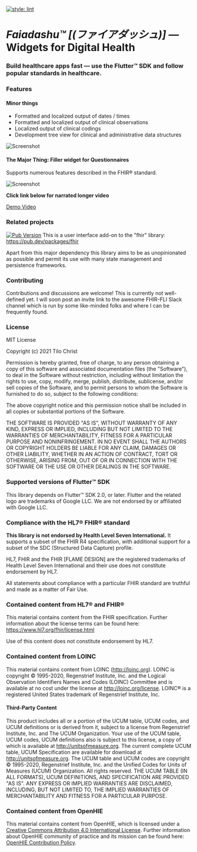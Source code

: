 [![style: lint](https://img.shields.io/badge/style-lint-4BC0F5.svg)](https://pub.dev/packages/lint)

# *Faiadashu™ [(ファイアダッシュ)]* — Widgets for Digital Health

### Build healthcare apps fast — use the Flutter™ SDK and follow popular standards in healthcare.

### Features
#### Minor things
* Formatted and localized output of dates / times
* Formatted and localized output of clinical observations
* Localized output of clinical codings
* Development tree view for clinical and administrative data structures
  
![Screenshot](https://user-images.githubusercontent.com/16414047/112978818-12977f00-9158-11eb-8e1c-6772dcc3270a.png)

#### The Major Thing: Filler widget for Questionnaires

Supports numerous features described in the FHIR® standard.

![Screenshot](https://user-images.githubusercontent.com/16414047/112978477-b0d71500-9157-11eb-9c70-f8bddc7b6396.gif)

**Click link below for narrated longer video**

[Demo Video](https://github.com/tiloc/faiadashu/blob/f53a13cbecb707c51534b4bacdd52d72be291506/doc/movies/sdc-example.mp4)

### Related projects
[![Pub Version](https://img.shields.io/pub/v/fhir?label=pub.dev&labelColor=333940&logo=dart)](https://pub.dev/packages/fhir)
This is a user interface add-on to the "fhir" library: https://pub.dev/packages/fhir

Apart from this major dependency this library aims to be as unopinionated as possible and permit its use with many
state management and persistence frameworks.

### Contributing
Contributions and discussions are welcome! This is currently not well-defined yet. I will soon post an invite link to the awesome FHIR-FLI
Slack channel which is run by some like-minded folks and where I can be frequently found.


### License
MIT License

Copyright (c) 2021 Tilo Christ

Permission is hereby granted, free of charge, to any person obtaining a copy
of this software and associated documentation files (the "Software"), to deal
in the Software without restriction, including without limitation the rights
to use, copy, modify, merge, publish, distribute, sublicense, and/or sell
copies of the Software, and to permit persons to whom the Software is
furnished to do so, subject to the following conditions:

The above copyright notice and this permission notice shall be included in all
copies or substantial portions of the Software.

THE SOFTWARE IS PROVIDED "AS IS", WITHOUT WARRANTY OF ANY KIND, EXPRESS OR
IMPLIED, INCLUDING BUT NOT LIMITED TO THE WARRANTIES OF MERCHANTABILITY,
FITNESS FOR A PARTICULAR PURPOSE AND NONINFRINGEMENT. IN NO EVENT SHALL THE
AUTHORS OR COPYRIGHT HOLDERS BE LIABLE FOR ANY CLAIM, DAMAGES OR OTHER
LIABILITY, WHETHER IN AN ACTION OF CONTRACT, TORT OR OTHERWISE, ARISING FROM,
OUT OF OR IN CONNECTION WITH THE SOFTWARE OR THE USE OR OTHER DEALINGS IN THE
SOFTWARE.

### Supported versions of Flutter™ SDK
This library depends on Flutter™ SDK 2.0, or later.
Flutter and the related logo are trademarks of Google LLC. We are not endorsed by or affiliated with Google LLC.

### Compliance with the HL7® FHIR® standard
**This library is not endorsed by Health Level Seven International.** It supports a subset of the FHIR R4 specification,
with additional support for a subset of the SDC (Structured Data Capture) profile.

HL7, FHIR and the FHIR [FLAME DESIGN] are the registered trademarks of Health Level Seven International and their use does not constitute endorsement by HL7.

All statements about compliance with a particular FHIR standard are truthful and made as a matter of Fair Use.

### Contained content from HL7® and FHIR®
This material contains content from the FHIR specification. Further information about the license terms can be found here: https://www.hl7.org/fhir/license.html

Use of this content does not constitute endorsement by HL7.

### Contained content from LOINC
This material contains content from LOINC (http://loinc.org). LOINC is copyright © 1995-2020, Regenstrief Institute, Inc. and the Logical Observation Identifiers Names and Codes (LOINC) Committee and is available at no cost under the license at http://loinc.org/license. LOINC® is a registered United States trademark of Regenstrief Institute, Inc.

#### Third-Party Content
This product includes all or a portion of the UCUM table, UCUM codes, and UCUM definitions or is derived from it, subject to a license from Regenstrief Institute, Inc. and The UCUM Organization. Your use of the UCUM table, UCUM codes, UCUM definitions also is subject to this license, a copy of which is available at http://unitsofmeasure.org. The current complete UCUM table, UCUM Specification are available for download at http://unitsofmeasure.org. The UCUM table and UCUM codes are copyright © 1995-2020, Regenstrief Institute, Inc. and the Unified Codes for Units of Measures (UCUM) Organization. All rights reserved. THE UCUM TABLE (IN ALL FORMATS), UCUM DEFINITIONS, AND SPECIFICATION ARE PROVIDED "AS IS". ANY EXPRESS OR IMPLIED WARRANTIES ARE DISCLAIMED, INCLUDING, BUT NOT LIMITED TO, THE IMPLIED WARRANTIES OF MERCHANTABILITY AND FITNESS FOR A PARTICULAR PURPOSE.

### Contained content from OpenHIE
This material contains content from OpenHIE, which is licensed under a [Creative Commons Attribution 4.0 International License](http://creativecommons.org/licenses/by/4.0/).
Further information about OpenHIE community of practice and its mission can be found here: [OpenHIE Contribution Policy](https://wiki.ohie.org/display/documents/OpenHIE+Contribution+Policy).
